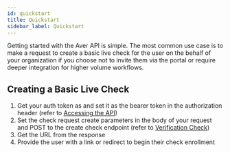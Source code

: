 ```yaml
---
id: quickstart
title: Quickstart
sidebar_label: Quickstart
---
```


<p>Getting started with the Aver API is simple.  The most common use case is to make a request to create a basic live check for the user on the behalf of your organization if you choose not to invite them via the portal or require deeper integration for higher volume workflows.</p>

## Creating a Basic Live Check
1. Get your auth token as and set it as the bearer token in the authorization header (refer to <a href="/docs/accessing">Accessing the API</a>)
2. Set the check request create parameters in the body of your request and POST to the create check endpoint (refer to <a href="/docs/check">Verification Check</a>)
3. Get the URL from the response
4. Provide the user with a link or redirect to begin their check enrollment

